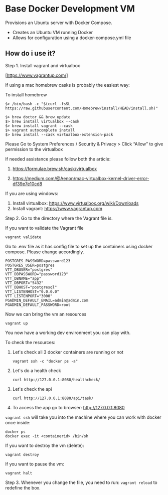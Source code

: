 # Base Docker Development VM

Provisions an Ubuntu server with Docker Compose. 

- Creates an Ubuntu VM running Docker
- Allows for configuration using a docker-compose.yml file


## How do i use it? 

Step 1. Install vagrant and virtualbox

[https://www.vagrantup.com/]

If using a mac homebrew casks is probably the easiest way:

To install homebrew

```
$> /bin/bash -c "$(curl -fsSL https://raw.githubusercontent.com/Homebrew/install/HEAD/install.sh)"
```

```
$> brew doctor && brew update
$> brew install virtualbox --cask
$> brew install vagrant --cask
$> vagrant autocomplete install
$> brew install --cask virtualbox-extension-pack
```
Please Go to System Preferences / Security & Privacy > Click “Allow” to give permission to the virtualbox

If needed assistance please follow both the article:

1. https://formulae.brew.sh/cask/virtualbox 

2. https://medium.com/@Aenon/mac-virtualbox-kernel-driver-error-df39e7e10cd8

If you are using windows:

1. Install virtualbox: https://www.virtualbox.org/wiki/Downloads 
2. Install vagrant: https://www.vagrantup.com


Step 2. 
Go to the directory where the Vagrant file is. 

If you want to validate the Vagrant file

```vagrant validate```

Go to .env file as it has config file to set up the containers using docker compose. Please change accordingly.

```
POSTGRES_PASSWORD=password123
POSTGRES_USER=postgres
VTT_DBUSER="postgres"
VTT_DBPASSWORD="password123"
VTT_DBNAME="app"
VTT_DBPORT="5432"
VTT_DBHOST="postgresql"
VTT_LISTENHOST="0.0.0.0"
VTT_LISTENPORT="3000"
PGADMIN_DEFAULT_EMAIL=admin@admin.com
PGADMIN_DEFAULT_PASSWORD=root
```
Now we can bring the vm an resources

```vagrant up```

You now have a working dev environment you can play with. 

To check the resources:

1. Let's check all 3 docker containers are running or not
    ```
    vagrant ssh -c "docker ps -a"
    ```
2. Let's do a health check
    ```
    curl http://127.0.0.1:8080/healthcheck/      
    ```
3. Let's check the api
   ```
   curl http://127.0.0.1:8080/api/task/ 
   ```
4. To access the app go to browser: http://127.0.0.1:8080 
   

```vagrant ssh``` will take you into the machine where you can work with docker once inside: 

```
docker ps
docker exec -it <containerid> /bin/sh
```


If you want to destroy the vm (delete):

```vagrant destroy```

If you want to pause the vm: 

```vagrant halt```

Step 3. Whenever you change the file, you need to run: `vagrant reload` to redefine the box.
